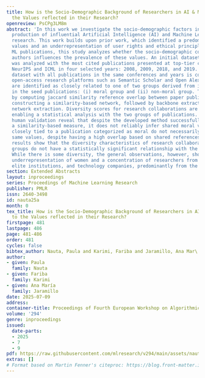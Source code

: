 ```yaml
---
title: How is the Socio-Demographic Background of Researchers in AI & ML Related to
  the Values reflected in their Research?
openreview: PsCPg3LM8m
abstract: 'In this work we investigate the socio-demographic factors influencing the
  production of influential Artificial Intelligence (AI) and Machine Learning (ML)
  research. This work builds upon prior work, which identified a predominance of power-centralizing
  values and an underrepresentation of user rights and ethical principles in AI &
  ML publications, this study analyzes whether the socio-demographic composition of
  authors influences the prevalence of these values. An initial dataset (seed publications)
  was analyzed with the most cited publications presented at top-tier conferences
  NeurIPS and ICML in four selected years: 2008, 2009, 2018, and 2019. Then, an enriched
  dataset with all publications in the same conferences and years is constructed from
  open-access research platforms such as Semantic Scholar and Open Alex. Publications
  are identified as closely related to one of two groups derived from initial annotations
  in the seed publications: (i) moral group and (ii) non-moral group. This is achieved
  by computing jaccard similarity reference overlap between paper publications and
  constructing a similarity-based network, followed by backbone extraction and ego
  network extraction. Diversity scores for research collaborations are calculated
  enabling a statistical analysis with the two groups of publications. Results from
  human validation reveal that despite the developed method successfully constructs
  a similarity-based measure, it does not reliably infer shared moral values. Publications
  closely tied to a publication categorized as moral do not necessarily share the
  same values, despite having a high overlap based on shared references. Additional
  results show that the diversity characteristics of research collaborations in both
  groups do not have a statistically significant relationship with the moral classification.
  While there is some diversity, the general observations, however, show a significant
  underrepresentation of women and a concentration of researchers from a few nationalities,
  elite institutions, and technology companies, predominantly from the global north.'
section: Extended Abstracts
layout: inproceedings
series: Proceedings of Machine Learning Research
publisher: PMLR
issn: 2640-3498
id: nauta25a
month: 0
tex_title: How is the Socio-Demographic Background of Researchers in AI & ML Related
  to the Values reflected in their Research?
firstpage: 481
lastpage: 486
page: 481-486
order: 481
cycles: false
bibtex_author: Nauta, Paula and Karimi, Fariba and Jaramillo, Ana Mar\'ia
author:
- given: Paula
  family: Nauta
- given: Fariba
  family: Karimi
- given: Ana María
  family: Jaramillo
date: 2025-07-09
address:
container-title: Proceedings of Fourth European Workshop on Algorithmic Fairness
volume: '294'
genre: inproceedings
issued:
  date-parts:
  - 2025
  - 7
  - 9
pdf: https://raw.githubusercontent.com/mlresearch/v294/main/assets/nauta25a/nauta25a.pdf
extras: []
# Format based on Martin Fenner's citeproc: https://blog.front-matter.io/posts/citeproc-yaml-for-bibliographies/
---
```

